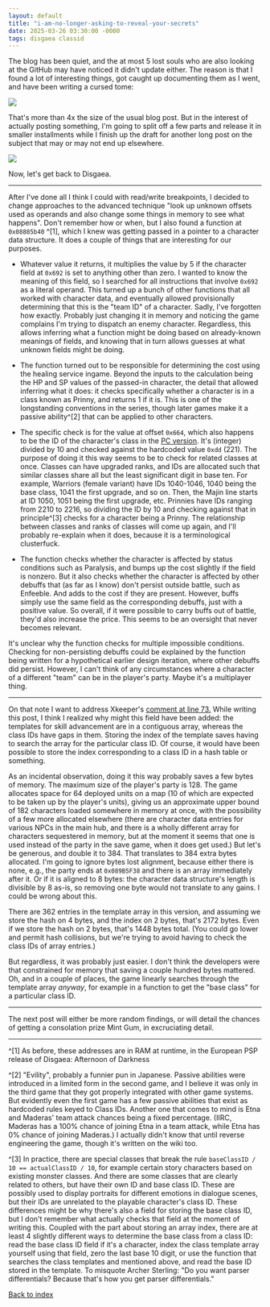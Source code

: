 ```yaml
---
layout: default
title: "i-am-no-longer-asking-to-reveal-your-secrets"
date: 2025-03-26 03:30:00 -0000
tags: disgaea classid
---
```


The blog has been quiet, and the at most 5 lost souls who are also looking at the GitHub may have noticed it didn't update either. The reason is that I found a lot of interesting things, got caught up documenting them as I went, and have been writing a cursed tome:

![](/breaking-videogames/assets/cursedtome.jpg)

That's more than 4x the size of the usual blog post. But in the interest of actually posting something, I'm going to split off a few parts and release it in smaller installments while I finish up the draft for another long post on the subject that may or may not end up elsewhere.

![](/breaking-videogames/assets/cursedtome2.jpg)

Now, let's get back to Disgaea.

----

After I've done all I think I could with read/write breakpoints, I decided to change approaches to the advanced technique "look up unknown offsets used as operands and also change some things in memory to see what happens". Don't remember how or when, but I also found a function at `0x08885b40` ^[1], which I knew was getting passed in a pointer to a character data structure. It does a couple of things that are interesting for our purposes.

- Whatever value it returns, it multiplies the value by 5 if the character field at `0x692` is set to anything other than zero. I wanted to know the meaning of this field, so I searched for all instructions that involve `0x692` as a literal operand. This turned up a bunch of other functions that all worked with character data, and eventually allowed provisionally determining that this is the "team ID" of a character. Sadly, I've forgotten how exactly. Probably just changing it in memory and noticing the game complains I'm trying to dispatch an enemy character. Regardless, this allows inferring what a function might be doing based on already-known meanings of fields, and knowing that in turn allows guesses at what unknown fields might be doing.

- The function turned out to be responsible for determining the cost using the healing service ingame. Beyond the inputs to the calculation being the HP and SP values of the passed-in character, the detail that allowed inferring what it does: it checks specifically whether a character is in a class known as Prinny, and returns 1 if it is. This is one of the longstanding conventions in the series, though later games make it a passive ability^[2] that can be applied to other characters.

- The specific check is for the value at offset `0x664`, which also happens to be the ID of the character's class in the [PC version](https://github.com/Xkeeper0/disgaea-pc-tools/blob/eaafcdf4cec6099fca331176bdd85b711794b7bf/disgaea/data/character.php#L68). It's (integer) divided by 10 and checked against the hardcoded value `0xdd` (221). The purpose of doing it this way seems to be to check for related classes at once. Classes can have upgraded ranks, and IDs are allocated such that similar classes share all but the least significant digit in base ten. For example, Warriors (female variant) have IDs 1040-1046, 1040 being the base class, 1041 the first upgrade, and so on. Then, the Majin line starts at ID 1050, 1051 being the first upgrade, etc. Prinnies have IDs ranging from 2210 to 2216, so dividing the ID by 10 and checking against that in principle^[3] checks for a character being a Prinny. The relationship between classes and ranks of classes will come up again, and I'll probably re-explain when it does, because it is a terminological clusterfuck.

- The function checks whether the character is affected by status conditions such as Paralysis, and bumps up the cost slightly if the field is nonzero. But it also checks whether the character is affected by other debuffs that (as far as I know) don't persist outside battle, such as Enfeeble. And adds to the cost if they are present. However, buffs simply use the same field as the corresponding debuffs, just with a positive value. So overall, if it were possible to carry buffs out of battle, they'd also increase the price. This seems to be an oversight that never becomes relevant.

It's unclear why the function checks for multiple impossible conditions. Checking for non-persisting debuffs could be explained by the function being written for a hypothetical earlier design iteration, where other debuffs did persist. However, I can't think of any circumstances where a character of a different "team" can be in the player's party. Maybe it's a multiplayer thing.

----

On that note I want to address Xkeeper's [comment at line 73.](https://github.com/Xkeeper0/disgaea-pc-tools/blob/eaafcdf4cec6099fca331176bdd85b711794b7bf/disgaea/data/character.php#L73) While writing this post, I think I realized why might this field have been added: the templates for skill advancement are in a contiguous array, whereas the class IDs have gaps in them. Storing the index of the template saves having to search the array for the particular class ID. Of course, it would have been possible to store the index corresponding to a class ID in a hash table or something.

As an incidental observation, doing it this way probably saves a few bytes of memory. The maximum size of the player's party is 128. The game allocates space for 64 deployed units on a map (10 of which are expected to be taken up by the player's units), giving us an approximate upper bound of 182 characters loaded somewhere in memory at once, with the possibility of a few more allocated elsewhere (there are character data entries for various NPCs in the main hub, and there is a wholly different array for characters sequestered in memory, but at the moment it seems that one is used instead of the party in the save game, when it does get used.) But let's be generous, and double it to 384. That translates to 384 extra bytes allocated. I'm going to ignore bytes lost alignment, because either there is none, e.g., the party ends at `0x089B5F38` and there is an array immediately after it. Or if it is aligned to 8 bytes: the character data structure's length is divisible by 8 as-is, so removing one byte would not translate to any gains. I could be wrong about this.

There are 362 entries in the template array in this version, and assuming we store the hash on 4 bytes, and the index on 2 bytes, that's 2172 bytes. Even if we store the hash on 2 bytes, that's 1448 bytes total. (You could go lower and permit hash collisions, but we're trying to avoid having to check the class IDs of array entries.)

But regardless, it was probably just easier. I don't think the developers were that constrained for memory that saving a couple hundred bytes mattered. Oh, and in a couple of places, the game linearly searches through the template array *anyway*, for example in a function to get the "base class" for a particular class ID.

----

The next post will either be more random findings, or will detail the chances of getting a consolation prize Mint Gum, in excruciating detail.

----

^[1] As before, these addresses are in RAM at runtime, in the European PSP release of Disgaea: Afternoon of Darkness

^[2] "Evility", probably a funnier pun in Japanese. Passive abilities were introduced in a limited form in the second game, and I believe it was only in the third game that they got properly integrated with other game systems. But evidently even the first game has a few passive abilities that exist as hardcoded rules keyed to Class IDs. Another one that comes to mind is Etna and Maderas' team attack chances being a fixed percentage. (IIRC, Maderas has a 100% chance of joining Etna in a team attack, while Etna has 0% chance of joining Maderas.) I actually didn't know that until reverse engineering the game, though it's written on the wiki too.

^[3] In practice, there are special classes that break the rule `baseClassID / 10 == actualClassID / 10`, for example certain story characters based on existing monster classes. And there are some classes that are clearly related to others, but have their own ID and base class ID. These are possibly used to display portraits for different emotions in dialogue scenes, but their IDs are unrelated to the playable character's class ID. These differences might be why there's also a field for storing the base class ID, but I don't remember what actually checks that field at the moment of writing this. Coupled with the part about storing an array index, there are at least 4 slightly different ways to determine the base class from a class ID: read the base class ID field if it's a character, index the class template array yourself using that field, zero the last base 10 digit, or use the function that searches the class templates and mentioned above, and read the base ID stored in the template. To misquote Archer Sterling: "Do you want parser differentials? Because that's how you get parser differentials."

[Back to index](/breaking-videogames/)
